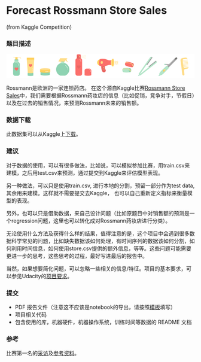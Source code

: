 # Forecast Rossmann Store Sales 
(from Kaggle Competition)


### 题目描述

![](./rossmann_banner2.png)

Rossmann是欧洲的一家连锁药店。 在这个源自Kaggle比赛[Rossmann Store Sales](https://www.kaggle.com/c/rossmann-store-sales)中，我们需要根据Rossmann药妆店的信息（比如促销，竞争对手，节假日）以及在过去的销售情况，来预测Rossmann未来的销售额。

### 数据下载 
此数据集可以从Kaggle上[下载](https://www.kaggle.com/c/rossmann-store-sales/data)。


### 建议

对于数据的使用，可以有很多做法，比如说，可以模拟参加比赛，用train.csv来建模，之后用test.csv来预测，通过提交到Kaggle来评估模型表现。

另一种做法，可以只是使用train.csv, 进行本地的分割，预留一部分作为test data, 其余用来建模。这样就不需要提交去Kaggle， 也可以自己重新定义指标来衡量模型的表现。

另外，也可以只是借助数据，来自己设计问题（比如原题目中对销售额的预测是一个regression问题，这里也可以转化成对Rossmann药妆店进行分类）。

无论使用什么方法及获得什么样的结果，值得注意的是，这个项目中会遇到很多数据科学常见的问题，比如缺失数据该如何处理，有时间序列的数据该如何分割，如何利用时间信息，如何使用store.csv提供的额外信息，等等。这些问题可能需要更进一步的思考，这些思考的过程，最好写进最后的报告中。

当然，如果想要简化问题，可以忽略一些相关的信息/特征。项目的基本要求，可以参见Udacity的[项目要求](https://review.udacity.com/#!/rubrics/273/view)。


### 提交
* PDF 报告文件（注意这不应该是notebook的导出，请按照[模板](https://github.com/nd009/machine-learning/blob/zh-cn/projects/capstone/capstone_report_template.md)填写）
* 项目相关代码
* 包含使用的库，机器硬件，机器操作系统，训练时间等数据的 README 文档


### 参考
比赛第一名的[采访](http://blog.kaggle.com/2015/12/21/rossmann-store-sales-winners-interview-1st-place-gert/)及[参考资料](https://www.kaggle.com/c/rossmann-store-sales/forums/t/18024/model-documentation-1st-place)。
